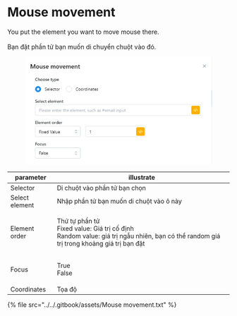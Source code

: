 # Mouse movement

You put the element you want to move mouse there.\
\
Bạn đặt phần tử bạn muốn di chuyển chuột vào đó.

<figure><img src="../../.gitbook/assets/Mouse movement.png" alt=""><figcaption></figcaption></figure>



| parameter      | illustrate                                                                                                                                         |
| -------------- | -------------------------------------------------------------------------------------------------------------------------------------------------- |
| Selector       | Di chuột vào phần tử bạn chọn                                                                                                                      |
| Select element | Nhập phần tử bạn muốn di chuột vào ô này                                                                                                           |
| Element order  | <p>Thứ tự phần tử <br>Fixed value: Giá trị cố định<br>Random value: giá trị ngẫu nhiên, bạn có thể random giá trị trong khoảng giá trị bạn đặt</p> |
| Focus          | <p>True<br>False</p>                                                                                                                               |
| Coordinates    | Tọa độ                                                                                                                                             |



{% file src="../../.gitbook/assets/Mouse movement.txt" %}
